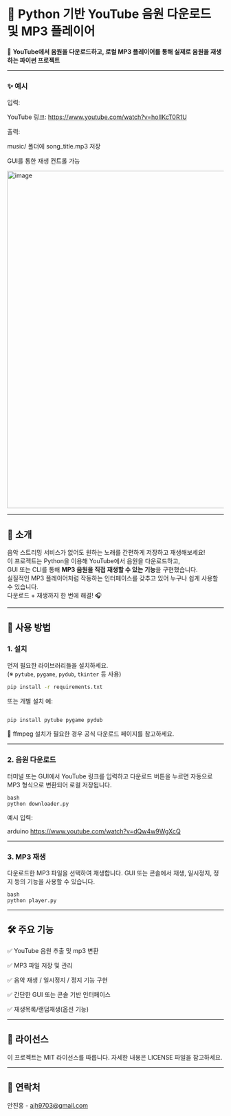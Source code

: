 # 🎵 Python 기반 YouTube 음원 다운로드 및 MP3 플레이어

📌 **YouTube에서 음원을 다운로드하고, 로컬 MP3 플레이어를 통해 실제로 음원을 재생하는 파이썬 프로젝트**

---

### ✨ 예시

입력:

YouTube 링크: https://www.youtube.com/watch?v=hoIIKcT0R1U

출력:

music/ 폴더에 song_title.mp3 저장

GUI를 통한 재생 컨트롤 가능

<img width="959" height="785" alt="image" src="https://github.com/user-attachments/assets/b74f28d4-22af-48fe-adbf-c6ef5f9f19c6" />


---

## 📸 소개

음악 스트리밍 서비스가 없어도 원하는 노래를 간편하게 저장하고 재생해보세요!  
이 프로젝트는 Python을 이용해 YouTube에서 음원을 다운로드하고,  
GUI 또는 CLI를 통해 **MP3 음원을 직접 재생할 수 있는 기능**을 구현했습니다.  
실질적인 MP3 플레이어처럼 작동하는 인터페이스를 갖추고 있어 누구나 쉽게 사용할 수 있습니다.  
다운로드 + 재생까지 한 번에 해결! 🎧

---

## 🚀 사용 방법

### 1. 설치

먼저 필요한 라이브러리들을 설치하세요.  
(※ `pytube`, `pygame`, `pydub`, `tkinter` 등 사용)

```bash
pip install -r requirements.txt
```

또는 개별 설치 예:

```bash

pip install pytube pygame pydub
```

🔧 ffmpeg 설치가 필요한 경우 공식 다운로드 페이지를 참고하세요.

---

### 2. 음원 다운로드
터미널 또는 GUI에서 YouTube 링크를 입력하고 다운로드 버튼을 누르면
자동으로 MP3 형식으로 변환되어 로컬 저장됩니다.

```
bash
python downloader.py
```
예시 입력:

arduino
https://www.youtube.com/watch?v=dQw4w9WgXcQ

---

### 3. MP3 재생
다운로드한 MP3 파일을 선택하여 재생합니다.
GUI 또는 콘솔에서 재생, 일시정지, 정지 등의 기능을 사용할 수 있습니다.

```
bash
python player.py
```

---


## 🛠️ 주요 기능
✅ YouTube 음원 추출 및 mp3 변환

✅ MP3 파일 저장 및 관리

✅ 음악 재생 / 일시정지 / 정지 기능 구현

✅ 간단한 GUI 또는 콘솔 기반 인터페이스

✅ 재생목록/랜덤재생(옵션 기능)

---

## 📄 라이선스
이 프로젝트는 MIT 라이선스를 따릅니다.
자세한 내용은 LICENSE 파일을 참고하세요.

---

## 📧 연락처
안진홍 - ajh9703@gmail.com

